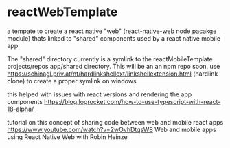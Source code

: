 # reactWebTemplate
a tempate to create a react native "web" (react-native-web node pacakge module) thats linked to "shared" components used by a react native mobile app

The "shared" directory currently is a symlink to the reactMobileTemplate projects/repos app/shared directory.
This will be an an npm repo soon.
use https://schinagl.priv.at/nt/hardlinkshellext/linkshellextension.html (hardlink clone) to create a proper symlink on windows



this helped with issues with react versions and rendering the app components
https://blog.logrocket.com/how-to-use-typescript-with-react-18-alpha/

tutorial on this concept of sharing code between web and mobile react apps
https://www.youtube.com/watch?v=2wOvhDtqsW8 Web and mobile apps using React Native Web with Robin Heinze
